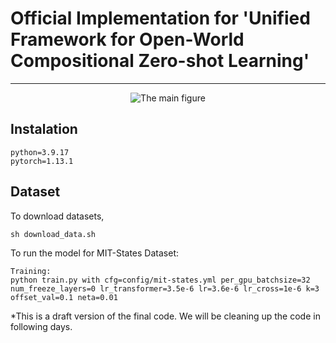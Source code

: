 # Official Implementation for 'Unified Framework for Open-World Compositional Zero-shot Learning'

---
<p align="center">
  <img align="middle" src="./assets/network.png" alt="The main figure"/>
</p>

## Instalation
```
python=3.9.17
pytorch=1.13.1
```

## Dataset
To download datasets,
```
sh download_data.sh
```
To run the model for MIT-States Dataset:
```
Training:
python train.py with cfg=config/mit-states.yml per_gpu_batchsize=32 num_freeze_layers=0 lr_transformer=3.5e-6 lr=3.6e-6 lr_cross=1e-6 k=3 offset_val=0.1 neta=0.01

```
*This is a draft version of the final code. We will be cleaning up the code in following days.

